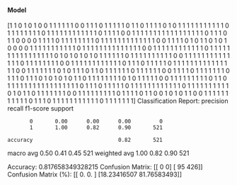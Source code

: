 #### Model
[1 1 0 1 0 1 0 0 1 1 1 1 1 1 0 0 1 1 1 0 1 1 1 1 1 0 1 1 0 1 1 1 1 0 1 0 1
 1 1 1 1 1 1 1 1 1 1 0 1 1 1 1 1 1 1 1 0 1 1 1 1 1 1 1 1 1 1 1 1 0 1 1 1 1
 0 0 1 1 1 1 1 1 1 1 1 1 1 1 1 1 1 1 1 0 1 1 1 0 1 1 0 0 0 0 1 1 1 1 0 1 1
 1 1 1 1 1 1 0 1 1 1 1 1 1 1 1 1 1 1 1 1 0 0 1 1 1 1 0 1 0 1 1 0 1 0 1 0 0
 0 0 1 1 1 1 1 1 1 1 1 1 1 0 1 1 1 1 1 1 1 1 1 1 1 1 1 1 0 0 1 1 1 1 1 1 1
 1 1 1 1 1 0 1 1 1 1 1 1 1 1 1 1 1 1 1 1 1 1 0 1 0 1 0 1 0 1 0 1 1 1 1 1 1
 0 1 1 1 1 1 1 1 1 1 1 0 0 1 1 1 1 1 1 1 1 1 1 1 1 1 1 0 1 1 1 1 1 1 1 1 0
 0 1 1 1 1 1 1 1 1 1 1 1 1 0 1 1 1 0 1 1 1 1 1 0 1 1 1 1 1 1 1 1 1 1 1 1 1
 1 1 0 0 1 1 1 1 1 1 1 0 1 0 1 1 1 0 1 1 0 1 1 1 1 1 1 0 1 1 1 1 1 1 0 0 1
 1 1 1 0 1 1 1 1 1 1 1 0 1 1 1 0 1 1 1 0 1 0 1 0 1 0 1 1 0 1 1 1 1 1 1 1 1
 0 1 0 1 1 1 1 1 0 0 1 1 1 1 1 1 1 1 1 0 1 1 0 1 1 1 1 1 1 1 1 1 1 1 1 1 1
 1 1 1 0 1 1 1 0 1 1 1 1 1 0 1 1 1 1 1 1 1 1 1 1 1 1 0 1 1 1 1 1 1 1 1 1 1
 0 1 0 1 1 0 1 1 1 1 1 1 1 0 0 1 1 1 1 1 1 1 1 1 0 1 1 1 1 0 1 1 0 0 1 0 1
 0 1 1 0 0 1 1 1 1 1 1 1 1 1 1 1 0 1 1 1 0 1 1 1 1 1 1 1 1 1 1 1 0 1 1 1 1
 1 1 1]
Classification Report:
              precision    recall  f1-score   support

           0       0.00      0.00      0.00         0
           1       1.00      0.82      0.90       521

    accuracy                           0.82       521
   macro avg       0.50      0.41      0.45       521
weighted avg       1.00      0.82      0.90       521

Accuracy: 0.817658349328215
Confusion Matrix:
[[  0   0]
 [ 95 426]]
Confusion Matrix (%):
[[ 0.          0.        ]
 [18.23416507 81.76583493]]
